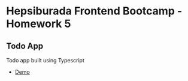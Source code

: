 # Hepsiburada Frontend Bootcamp - Homework 5

## Todo App

Todo app built using Typescript

* [Demo](hb-todos-app.netlify.app)